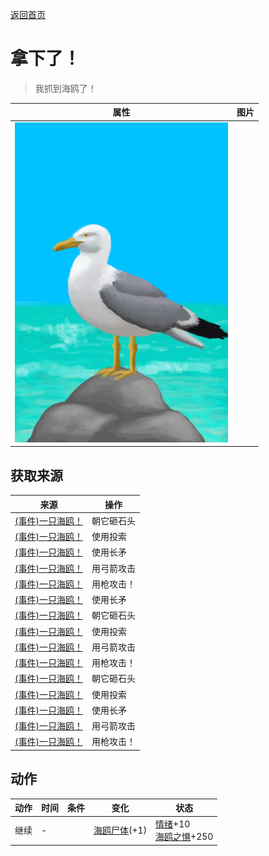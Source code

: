 [返回首页](index.md)  
# 拿下了！  
> 我抓到海鸥了！  
  
  属性  |   图片   
 ----  |  ----:   
   |  ![](Sprite/Seagull.png)   
  
## 获取来源  
来源  |  操作  
----  |  ----  
[(事件)一只海鸥！](Event_SeagullFight.md)  |  朝它砸石头  
[(事件)一只海鸥！](Event_SeagullFight.md)  |  使用投索  
[(事件)一只海鸥！](Event_SeagullFight.md)  |  使用长矛  
[(事件)一只海鸥！](Event_SeagullFight.md)  |  用弓箭攻击  
[(事件)一只海鸥！](Event_SeagullFight.md)  |  用枪攻击！  
[(事件)一只海鸥！](Event_SeagullRaid.md)  |  使用长矛  
[(事件)一只海鸥！](Event_SeagullRaid.md)  |  朝它砸石头  
[(事件)一只海鸥！](Event_SeagullRaid.md)  |  使用投索  
[(事件)一只海鸥！](Event_SeagullRaid.md)  |  用弓箭攻击  
[(事件)一只海鸥！](Event_SeagullRaid.md)  |  用枪攻击！  
[(事件)一只海鸥！](Event_SeagullRaidCrop.md)  |  朝它砸石头  
[(事件)一只海鸥！](Event_SeagullRaidCrop.md)  |  使用投索  
[(事件)一只海鸥！](Event_SeagullRaidCrop.md)  |  使用长矛  
[(事件)一只海鸥！](Event_SeagullRaidCrop.md)  |  用弓箭攻击  
[(事件)一只海鸥！](Event_SeagullRaidCrop.md)  |  用枪攻击！  
## 动作  
动作  |  时间  |  条件  |  变化  |  状态  
----  |  ----  |  ----  |  ----  |  ----  
继续  |  -  |    |  [海鸥尸体](SeagullDead.md)(+1)  |  [情绪](Morale.md)+10<br>[海鸥之惧](SeagullFear.md)+250  
